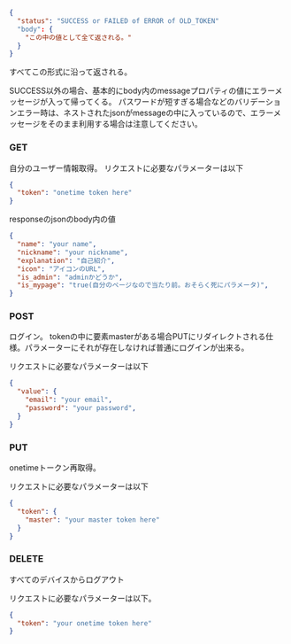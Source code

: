 ```json
{
  "status": "SUCCESS or FAILED of ERROR of OLD_TOKEN"
  "body": {
    "この中の値として全て返される。"
  }
}
```
すべてこの形式に沿って返される。

SUCCESS以外の場合、基本的にbody内のmessageプロパティの値にエラーメッセージが入って帰ってくる。
パスワードが短すぎる場合などのバリデーションエラー時は、ネストされたjsonがmessageの中に入っているので、エラーメッセージをそのまま利用する場合は注意してください。


### GET
自分のユーザー情報取得。
リクエストに必要なパラメーターは以下
```json
{
  "token": "onetime token here"
}
```

responseのjsonのbody内の値
```json
{
  "name": "your name",
  "nickname": "your nickname",
  "explanation": "自己紹介",
  "icon": "アイコンのURL",
  "is_admin": "adminかどうか",
  "is_mypage": "true(自分のページなので当たり前。おそらく死にパラメータ)",
}
```

### POST
ログイン。
tokenの中に要素masterがある場合PUTにリダイレクトされる仕様。パラメーターにそれが存在しなければ普通にログインが出来る。

リクエストに必要なパラメーターは以下
```json
{
  "value": {
    "email": "your email",
    "password": "your password",
  }
}
```

### PUT
onetimeトークン再取得。

リクエストに必要なパラメーターは以下

```json
{
  "token": {
    "master": "your master token here"
  }
}
```

### DELETE
すべてのデバイスからログアウト

リクエストに必要なパラメーターは以下。

```json
{
  "token": "your onetime token here"
}
```
